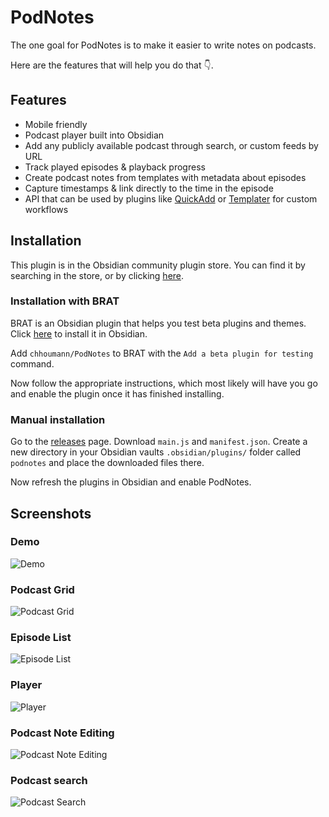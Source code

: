 # PodNotes

The one goal for PodNotes is to make it easier to write notes on podcasts.

Here are the features that will help you do that 👇.

## Features

- Mobile friendly
- Podcast player built into Obsidian
- Add any publicly available podcast through search, or custom feeds by URL
- Track played episodes & playback progress
- Create podcast notes from templates with metadata about episodes
- Capture timestamps & link directly to the time in the episode
- API that can be used by plugins like [QuickAdd](https://github.com/chhoumann/QuickAdd) or [Templater](https://github.com/silentvoid13/Templater) for custom workflows

## Installation

This plugin is in the Obsidian community plugin store. You can find it by searching in the store, or by clicking [here](obsidian://show-plugin?id=podnotes).

### Installation with BRAT

BRAT is an Obsidian plugin that helps you test beta plugins and themes. Click [here](obsidian://show-plugin?id=obsidian42-brat) to install it in Obsidian.

Add `chhoumann/PodNotes` to BRAT with the `Add a beta plugin for testing` command.

Now follow the appropriate instructions, which most likely will have you go and enable the plugin once it has finished installing.

### Manual installation

Go to the [releases](https://github.com/chhoumann/podnotes/releases/latest) page.
Download `main.js` and `manifest.json`.
Create a new directory in your Obsidian vaults `.obsidian/plugins/` folder called `podnotes` and place the downloaded files there.

Now refresh the plugins in Obsidian and enable PodNotes.

## Screenshots

### Demo

![Demo](resources/demo.gif)

### Podcast Grid

![Podcast Grid](resources/podcast_grid.png)

### Episode List

![Episode List](resources/episode_list.png)

### Player

![Player](resources/player.png)

### Podcast Note Editing

![Podcast Note Editing](resources/podcast_note.png)

### Podcast search

![Podcast Search](resources/podcast_search.png)
